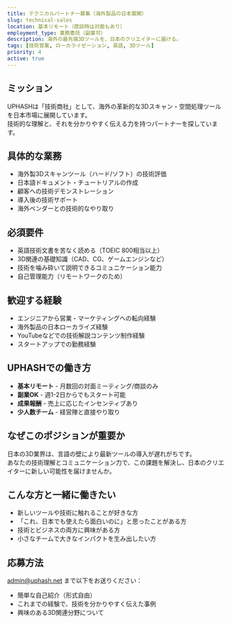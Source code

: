 ```yaml
---
title: テクニカルパートナー募集（海外製品の日本展開）
slug: technical-sales
location: 基本リモート（商談時は対面もあり）
employment_type: 業務委託（副業可）
description: 海外の最先端3Dツールを、日本のクリエイターに届ける。
tags: [技術営業, ローカライゼーション, 英語, 3Dツール]
priority: 4
active: true
---
```


## ミッション

UPHASHは「技術商社」として、海外の革新的な3Dスキャン・空間処理ツールを日本市場に展開しています。  
技術的な理解と、それを分かりやすく伝える力を持つパートナーを探しています。

## 具体的な業務

- 海外製3Dスキャンツール（ハード/ソフト）の技術評価
- 日本語ドキュメント・チュートリアルの作成
- 顧客への技術デモンストレーション
- 導入後の技術サポート
- 海外ベンダーとの技術的なやり取り

## 必須要件

- 英語技術文書を苦なく読める（TOEIC 800相当以上）
- 3D関連の基礎知識（CAD、CG、ゲームエンジンなど）
- 技術を噛み砕いて説明できるコミュニケーション能力
- 自己管理能力（リモートワークのため）

## 歓迎する経験

- エンジニアから営業・マーケティングへの転向経験
- 海外製品の日本ローカライズ経験
- YouTubeなどでの技術解説コンテンツ制作経験
- スタートアップでの勤務経験

## UPHASHでの働き方

- **基本リモート** - 月数回の対面ミーティング/商談のみ
- **副業OK** - 週1-2日からでもスタート可能
- **成果報酬** - 売上に応じたインセンティブあり
- **少人数チーム** - 経営陣と直接やり取り

## なぜこのポジションが重要か

日本の3D業界は、言語の壁により最新ツールの導入が遅れがちです。  
あなたの技術理解とコミュニケーション力で、この課題を解決し、日本のクリエイターに新しい可能性を届けませんか。

## こんな方と一緒に働きたい

- 新しいツールや技術に触れることが好きな方
- 「これ、日本でも使えたら面白いのに」と思ったことがある方
- 技術とビジネスの両方に興味がある方
- 小さなチームで大きなインパクトを生み出したい方

## 応募方法

admin@uphash.net まで以下をお送りください：
- 簡単な自己紹介（形式自由）
- これまでの経験で、技術を分かりやすく伝えた事例
- 興味のある3D関連分野について